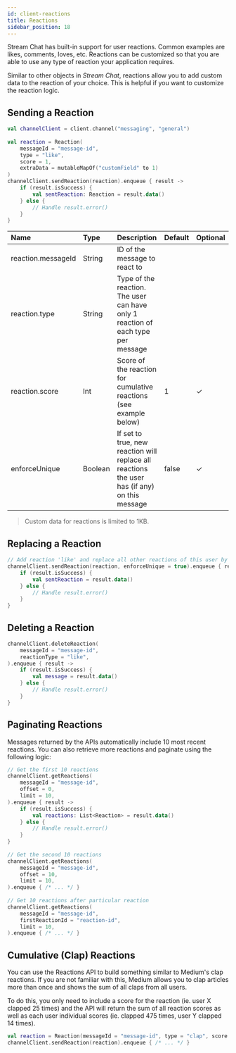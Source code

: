 ```yaml
---
id: client-reactions
title: Reactions
sidebar_position: 18
---
```


Stream Chat has built-in support for user reactions. Common examples are likes, comments, loves, etc. Reactions can be customized so that you are able to use any type of reaction your application requires.

Similar to other objects in _Stream Chat_, reactions allow you to add custom data to the reaction of your choice. This is helpful if you want to customize the reaction logic.

## Sending a Reaction

```kotlin
val channelClient = client.channel("messaging", "general") 
 
val reaction = Reaction( 
    messageId = "message-id", 
    type = "like", 
    score = 1,
    extraData = mutableMapOf("customField" to 1)
) 
channelClient.sendReaction(reaction).enqueue { result -> 
    if (result.isSuccess) { 
        val sentReaction: Reaction = result.data() 
    } else { 
        // Handle result.error() 
    } 
} 
```

| Name | Type | Description | Default | Optional |
| :--- | :--- | :--- | :--- | :--- |
| reaction.messageId | String | ID of the message to react to | | |
| reaction.type | String | Type of the reaction. The user can have only 1 reaction of each type per message | | |
| reaction.score | Int | Score of the reaction for cumulative reactions (see example below) | 1 | &check; |
| enforceUnique | Boolean | If set to true, new reaction will replace all reactions the user has (if any) on this message | false | &check; |

> Custom data for reactions is limited to 1KB.

## Replacing a Reaction

```kotlin
// Add reaction 'like' and replace all other reactions of this user by it
channelClient.sendReaction(reaction, enforceUnique = true).enqueue { result -> 
    if (result.isSuccess) { 
        val sentReaction = result.data() 
    } else { 
        // Handle result.error() 
    } 
}
```

## Deleting a Reaction

```kotlin
channelClient.deleteReaction( 
    messageId = "message-id", 
    reactionType = "like", 
).enqueue { result -> 
    if (result.isSuccess) { 
        val message = result.data() 
    } else { 
        // Handle result.error() 
    } 
}
```

## Paginating Reactions

Messages returned by the APIs automatically include 10 most recent reactions. You can also retrieve more reactions and paginate using the following logic:

```kotlin
// Get the first 10 reactions 
channelClient.getReactions( 
    messageId = "message-id", 
    offset = 0, 
    limit = 10, 
).enqueue { result -> 
    if (result.isSuccess) { 
        val reactions: List<Reaction> = result.data() 
    } else { 
        // Handle result.error() 
    } 
} 
 
// Get the second 10 reactions 
channelClient.getReactions( 
    messageId = "message-id", 
    offset = 10, 
    limit = 10, 
).enqueue { /* ... */ } 
 
// Get 10 reactions after particular reaction 
channelClient.getReactions( 
    messageId = "message-id", 
    firstReactionId = "reaction-id", 
    limit = 10, 
).enqueue { /* ... */ }
```

## Cumulative (Clap) Reactions

You can use the Reactions API to build something similar to Medium's clap reactions. If you are not familiar with this, Medium allows you to clap articles more than once and shows the sum of all claps from all users.

To do this, you only need to include a score for the reaction (ie. user X clapped 25 times) and the API will return the sum of all reaction scores as well as each user individual scores (ie. clapped 475 times, user Y clapped 14 times).

```kotlin
val reaction = Reaction(messageId = "message-id", type = "clap", score = 5) 
channelClient.sendReaction(reaction).enqueue { /* ... */ }
```
